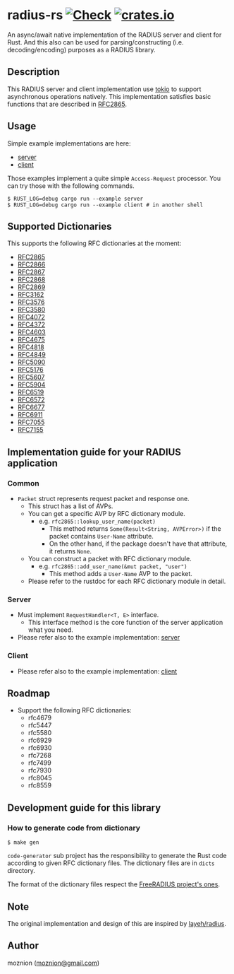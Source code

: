 # radius-rs [![Check](https://github.com/moznion/radius-rs/workflows/Check/badge.svg)](https://github.com/moznion/radius-rs/actions) [![crates.io](https://img.shields.io/crates/v/radius.svg)](https://crates.io/crates/radius)

An async/await native implementation of the RADIUS server and client for Rust. And this also can be used for parsing/constructing (i.e. decoding/encoding) purposes as a RADIUS library.

## Description

This RADIUS server and client implementation use [tokio](https://tokio.rs/) to support asynchronous operations natively. This implementation satisfies basic functions that are described in [RFC2865](https://tools.ietf.org/html/rfc2865).

## Usage

Simple example implementations are here:

- [server](./examples/server.rs)
- [client](./examples/client.rs)

Those examples implement a quite simple `Access-Request` processor. You can try those with the following commands.

```
$ RUST_LOG=debug cargo run --example server
$ RUST_LOG=debug cargo run --example client # in another shell
```

## Supported Dictionaries

This supports the following RFC dictionaries at the moment:

- [RFC2865](https://tools.ietf.org/html/rfc2865)
- [RFC2866](https://tools.ietf.org/html/rfc2866)
- [RFC2867](https://tools.ietf.org/html/rfc2867)
- [RFC2868](https://tools.ietf.org/html/rfc2868)
- [RFC2869](https://tools.ietf.org/html/rfc2869)
- [RFC3162](https://tools.ietf.org/html/rfc3162)
- [RFC3576](https://tools.ietf.org/html/rfc3576)
- [RFC3580](https://tools.ietf.org/html/rfc3580)
- [RFC4072](https://tools.ietf.org/html/rfc4072)
- [RFC4372](https://tools.ietf.org/html/rfc4372)
- [RFC4603](https://tools.ietf.org/html/rfc4603)
- [RFC4675](https://tools.ietf.org/html/rfc4675)
- [RFC4818](https://tools.ietf.org/html/rfc4818)
- [RFC4849](https://tools.ietf.org/html/rfc4849)
- [RFC5090](https://tools.ietf.org/html/rfc5090)
- [RFC5176](https://tools.ietf.org/html/rfc5176)
- [RFC5607](https://tools.ietf.org/html/rfc5607)
- [RFC5904](https://tools.ietf.org/html/rfc5904)
- [RFC6519](https://tools.ietf.org/html/rfc6519)
- [RFC6572](https://tools.ietf.org/html/rfc6572)
- [RFC6677](https://tools.ietf.org/html/rfc6677)
- [RFC6911](https://tools.ietf.org/html/rfc6911)
- [RFC7055](https://tools.ietf.org/html/rfc7055)
- [RFC7155](https://tools.ietf.org/html/rfc7155)

## Implementation guide for your RADIUS application

### Common

- `Packet` struct represents request packet and response one.
  - This struct has a list of AVPs.
  - You can get a specific AVP by RFC dictionary module.
    - e.g. `rfc2865::lookup_user_name(packet)`
      - This method returns `Some(Result<String, AVPError>)` if the packet contains `User-Name` attribute.
      - On the other hand, if the package doesn't have that attribute, it returns `None`.
  - You can construct a packet with RFC dictionary module.
    - e.g. `rfc2865::add_user_name(&mut packet, "user")`
      - This method adds a `User-Name` AVP to the packet.
  - Please refer to the rustdoc for each RFC dictionary module in detail.

### Server

- Must implement `RequestHandler<T, E>` interface.
  - This interface method is the core function of the server application what you need.
- Please refer also to the example implementation: [server](./examples/server.rs)

### Client

- Please refer also to the example implementation: [client](./examples/client.rs)

## Roadmap

- Support the following RFC dictionaries:
  - rfc4679
  - rfc5447
  - rfc5580
  - rfc6929
  - rfc6930
  - rfc7268
  - rfc7499
  - rfc7930
  - rfc8045
  - rfc8559

## Development guide for this library

### How to generate code from dictionary

```shell
$ make gen
```

`code-generator` sub project has the responsibility to generate the Rust code according to
given RFC dictionary files. The dictionary files are in `dicts` directory.

The format of the dictionary files respect the [FreeRADIUS project's ones](https://github.com/FreeRADIUS/freeradius-server/tree/master/share/dictionary/radius).

## Note

The original implementation and design of this are inspired by [layeh/radius](https://github.com/layeh/radius).

## Author

moznion (<moznion@gmail.com>)
